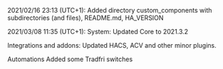 2021/02/16 23:13 (UTC+1):
Added directory custom_components with subdirectories (and files), README.md, HA_VERSION

2021/03/08 11:35 (UTC+1):
System:
Updated Core to 2021.3.2

Integrations and addons:
Updated HACS, ACV and other minor plugins.

Automations
Added some Tradfri switches
